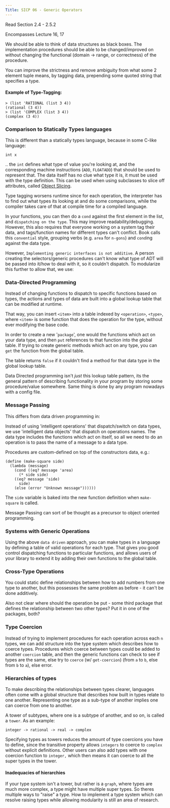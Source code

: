 ```yaml
---
Title: SICP 06 - Generic Operators
---
```


Read Section 2.4 - 2.5.2

Encompasses Lecture 16, 17

We should be able to think of data structures as black boxes. The implementation procedures should be able to be changed/improved on without changing the functional (domain -> range, or correctness) of the procedure.

You can improve the strictness and remove ambiguity from what some 2 element tuple means, by tagging data, prepending some quoted string that specifies a type.

#### Example of Type-Tagging:

```
> (list 'RATIONAL (list 3 4))
(rational (3 4))
> (list 'COMPLEX (list 3 4))
(complex (3 4))
```

### Comparison to Statically Types languages

This is different than a statically types language, because in some C-like language:

```
int x
```

.. the `int` defines what type of value you're looking at, and the corresponding machine instructions (`ADD`, `FLOATADD`) that should be used to represent that. The data itself has no clue what type it is, it must be used with the type definition. This can be used when using subclasses to slice off attributes, called [Object Slicing](https://en.wikipedia.org/wiki/Object_slicing).

Type tagging worsens runtime since for each operation, the interpreter has to find out what types its looking at and do some comparisons, while the compiler takes care of that at compile time for a compiled language.

In your functions, you can then do a `cond` against the first element in the list, and `dispatching on the type`. This may improve readability/debugging. However, this also requires that everyone working on a system tag their data, and tags/function names for different types can't conflict. Book calls this `convential` style, grouping verbs (e.g. `area` for `n-gons`) and `cond`ing against the data type.

However, `Implementing generic interfaces is not additive`. A person creating the selectors/generic procedures can't know what type of ADT will be passed into it/how to deal with it, so it couldn't dispatch. To modularize this further to allow that, we use:


### Data-Directed Programming

Instead of changing functions to dispatch to specific functions based on types, the actions and types of data are built into a global lookup table that can be modified at runtime.

That way, you can insert `<item>` into a table indexed by `<operation>`, `<type>`, where `<item>` is some function that does the operation for the type, without ever modifying the base code.

In order to create a new '`package`', one would the functions which act on your data type, and then `put` references to that function into the global table. If trying to create generic methods which act on any type, you can `get` the function from the global table.

The table returns `false` if it couldn't find a method for that data type in the global lookup table.

Data Directed programming isn't *just* this lookup table pattern, its the general pattern of describing functionality in your program by storing some procedure/value somewhere. Same thing is done by any program nowadays with a config file.

### Message Passing

This differs from data driven programming in:

Instead of using 'intelligent operations' that dispatch/switch on data types, we use 'intelligent data objects' that dispatch on operations names. The data type includes the functions which act on itself, so all we need to do an operation is to pass the name of a message to a data type.

Procedures are custom-defined on top of the constructors data, e.g.:

```
(define (make-square side)
  (lambda (message)
    (cond ((eq? message 'area)
      (* side side)
    ((eq? message 'side)
      side)
    (else (error "Unknown message"))))))
```

The `side` variable is baked into the new function definition when `make-square` is called.

Message Passing can sort of be thought as a precursor to object oriented programming.

### Systems with Generic Operations

Using the above `data driven` approach, you can make types in a language by defining a table of valid operations for each type. That gives you good control dispatching functions to particular functions, and allows users of your library to extend it by adding their own functions to the global table.

### Cross-Type Operations

You could static define relationships between how to add numbers from one type to another, but this possesses the same problem as before - it can't be done additively.

Also not clear where should the operation be put - some third package that defines the relationship between two other types? Put it in one of the packages, both?

### Type Coercion

Instead of trying to implement procedures for each operation across each `n` types, we can add structure into the type system which describes how to coerce types. Procedures which coerce between types could be added to another `coercion` table, and then the generic functions can check to see if types are the same, else try to `coerce` (w/ `get-coercion`) (from `a` to `b`, else from `b` to `a`), else error.

### Hierarchies of types

To make describing the relationships between types clearer, languages often come with a global structure that describes how built in types relate to one another. Representing one type as a sub-type of another implies one can coerce from one to another.

A tower of subtypes, where one is a subtype of another, and so on, is called a `tower`. As an example:

`integer -> rational -> real -> complex`

Specifying types as towers reduces the amount of type coercions you have to define, since the transitive property allows `integers` to coerce to `complex` without explicit definitions. Other users can also add types with one coercion function to `integer,` which then means it can coerce to all the super types in the tower.

#### Inadequacies of hierarchies

If your type system isn't a tower, but rather is a `graph`, where types are much more complex, a type might have multiple super types. So theres multiple ways to "raise" a type. How to implement a type system which can resolve raising types while allowing modularity is still an area of research.

